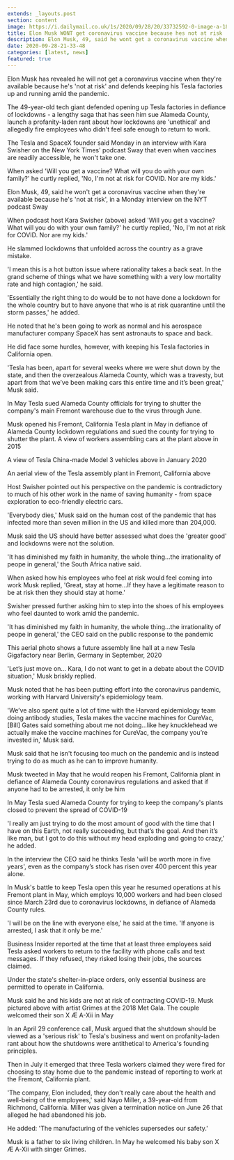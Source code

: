 ```yaml
---
extends: _layouts.post
section: content
image: https://i.dailymail.co.uk/1s/2020/09/28/20/33732592-0-image-a-18_1601321506682.jpg 
title: Elon Musk WONT get coronavirus vaccine because hes not at risk 
description: Elon Musk, 49, said he wont get a coronavirus vaccine when theyre available because hes not at risk, in a Monday interview on the New York Times podcast Sway. 
date: 2020-09-28-21-33-48 
categories: [latest, news] 
featured: true 
--- 
```

Elon Musk has revealed he will not get a coronavirus vaccine when they're available because he's 'not at risk' and defends keeping his Tesla factories up and running amid the pandemic. 

The 49-year-old tech giant defended opening up Tesla factories in defiance of lockdowns - a lengthy saga that has seen him sue Alameda County, launch a profanity-laden rant about how lockdowns are 'unethical' and allegedly fire employees who didn't feel safe enough to return to work. 

The Tesla and SpaceX founder said Monday in an interview with Kara Swisher on the New York Times' podcast Sway that even when vaccines are readily accessible, he won't take one.

When asked 'Will you get a vaccine? What will you do with your own family?' he curtly replied, 'No, I'm not at risk for COVID. Nor are my kids.'

Elon Musk, 49, said he won't get a coronavirus vaccine when they're available because he's 'not at risk', in a Monday interview on the NYT podcast Sway

When podcast host Kara Swisher (above) asked 'Will you get a vaccine? What will you do with your own family?' he curtly replied, 'No, I'm not at risk for COVID. Nor are my kids.'

He slammed lockdowns that unfolded across the country as a grave mistake. 

'I mean this is a hot button issue where rationality takes a back seat. In the grand scheme of things what we have something with a very low mortality rate and high contagion,' he said.

'Essentially the right thing to do would be to not have done a lockdown for the whole country but to have anyone that who is at risk quarantine until the storm passes,' he added.

He noted that he's been going to work as normal and his aerospace manufacturer company SpaceX has sent astronauts to space and back. 

He did face some hurdles, however, with keeping his Tesla factories in California open.  

'Tesla has been, apart for several weeks where we were shut down by the state, and then the overzealous Alameda County, which was a travesty, but apart from that we’ve been making cars this entire time and it’s been great,' Musk said. 

In May Tesla sued Alameda County officials for trying to shutter the company's main Fremont warehouse due to the virus through June.

Musk opened his Fremont, California Tesla plant in May in defiance of Alameda County lockdown regulations and sued the county for trying to shutter the plant. A view of workers assembling cars at the plant above in 2015

A view of Tesla China-made Model 3 vehicles above in January 2020

An aerial view of the Tesla assembly plant in Fremont, California above

Host Swisher pointed out his perspective on the pandemic is contradictory to much of his other work in the name of saving humanity - from space exploration to eco-friendly electric cars. 

'Everybody dies,' Musk said on the human cost of the pandemic that has infected more than seven million in the US and killed more than 204,000. 

Musk said the US should have better assessed what does the 'greater good' and lockdowns were not the solution.

'It has diminished my faith in humanity, the whole thing...the irrationality of peope in general,' the South Africa native said.

When asked how his employees who feel at risk would feel coming into work Musk replied, 'Great, stay at home...If they have a legitimate reason to be at risk then they should stay at home.' 

Swisher pressed further asking him to step into the shoes of his employees who feel daunted to work amid the pandemic. 

'It has diminished my faith in humanity, the whole thing...the irrationality of peope in general,' the CEO said on the public response to the pandemic

This aerial photo shows a future assembly line hall at a new Tesla Gigafactory near Berlin, Germany in September, 2020

'Let’s just move on... Kara, I do not want to get in a debate about the COVID situation,' Musk briskly replied.

Musk noted that he has been putting effort into the coronavirus pandemic, working with Harvard University's epidemiology team.

'We’ve also spent quite a lot of time with the Harvard epidemiology team doing antibody studies, Tesla makes the vaccine machines for CureVac, [Bill] Gates said something about me not doing…like hey knucklehead we actually make the vaccine machines for CureVac, the company you’re invested in,' Musk said.

Musk said that he isn't focusing too much on the pandemic and is instead trying to do as much as he can to improve humanity. 

Musk tweeted in May that he would reopen his Fremont, California plant in defiance of Alameda County coronavirus regulations and asked that if anyone had to be arrested, it only be him

In May Tesla sued Alameda County for trying to keep the company's plants closed to prevent the spread of COVID-19

'I really am just trying to do the most amount of good with the time that I have on this Earth, not really succeeding, but that’s the goal. And then it’s like man, but I got to do this without my head exploding and going to crazy,' he added.     

In the interview the CEO said he thinks Tesla 'will be worth more in five years', even as the company’s stock has risen over 400 percent this year alone. 

In Musk's battle to keep Tesla open this year he resumed operations at his Fremont plant in May, which employs 10,000 workers and had been closed since March 23rd due to coronavirus lockdowns, in defiance of Alameda County rules.

'I will be on the line with everyone else,' he said at the time. 'If anyone is arrested, I ask that it only be me.' 

Business Insider reported at the time that at least three employees said Tesla asked workers to return to the facility with phone calls and text messages. If they refused, they risked losing their jobs, the sources claimed. 

Under the state's shelter-in-place orders, only essential business are permitted to operate in California. 

Musk said he and his kids are not at risk of contracting COVID-19. Musk pictured above with artist Grimes at the 2018 Met Gala. The couple welcomed their son X Æ A-Xii in May 

In an April 29 conference call, Musk argued that the shutdown should be viewed as a 'serious risk' to Tesla's business and went on profanity-laden rant about how the shutdowns were antithetical to America's founding principles. 

Then in July it emerged that three Tesla workers claimed they were fired for choosing to stay home due to the pandemic instead of reporting to work at the Fremont, California plant.

'The company, Elon included, they don't really care about the health and well-being of the employees,' said Nayo Miller, a 39-year-old from Richmond, California. Miller was given a termination notice on June 26 that alleged he had abandoned his job.

He added: 'The manufacturing of the vehicles supersedes our safety.' 

Musk is a father to six living children. In May he welcomed his baby son X Æ A-Xii with singer Grimes. 

